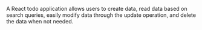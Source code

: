 A React todo application allows users to create data, read data based on search queries, easily modify data through the update operation, and delete the data when not needed.
